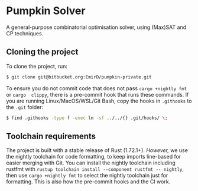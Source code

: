 # Pumpkin Solver

A general-purpose combinatorial optimisation solver, using (Max)SAT and CP 
techniques.

## Cloning the project

To clone the project, run:
```sh 
$ git clone git@bitbucket.org:EmirD/pumpkin-private.git
```

To ensure you do not commit code that does not pass `cargo +nightly fmt` or `cargo 
clippy`, there is a pre-commit hook that runs these commands.
If you are running Linux/MacOS/WSL/Git Bash, copy the hooks in `.githooks` to 
the `.git` folder:
```sh 
$ find .githooks -type f -exec ln -sf ../../{} .git/hooks/ \;
```

## Toolchain requirements

The project is built with a stable release of Rust (1.72.1+). _However,_ we use the nightly
toolchain for code formatting, to keep imports line-based for easier merging with Git. You can
install the nightly toolchain including rustfmt with `rustup toolchain install --component rustfmt
-- nightly`, then use `cargo +nightly fmt` to select the nightly toolchain just for formatting.
This is also how the pre-commit hooks and the CI work.

